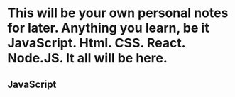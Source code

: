 # This will be your own personal notes for later. Anything you learn, be it JavaScript. Html. CSS. React. Node.JS. It all will be here.






## JavaScript
